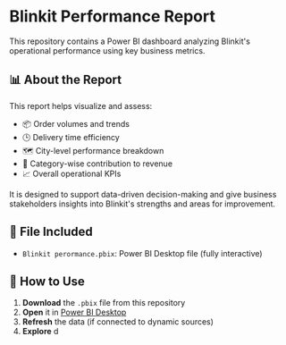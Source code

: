 # Blinkit Performance Report

This repository contains a Power BI dashboard analyzing Blinkit's operational performance using key business metrics.

## 📊 About the Report

This report helps visualize and assess:

- 📦 Order volumes and trends
- 🕒 Delivery time efficiency
- 🗺️ City-level performance breakdown
- 🛒 Category-wise contribution to revenue
- 📈 Overall operational KPIs

It is designed to support data-driven decision-making and give business stakeholders insights into Blinkit's strengths and areas for improvement.

## 🧾 File Included

- `Blinkit perormance.pbix`: Power BI Desktop file (fully interactive)

## 🚀 How to Use

1. **Download** the `.pbix` file from this repository
2. **Open** it in [Power BI Desktop](https://powerbi.microsoft.com/desktop/)
3. **Refresh** the data (if connected to dynamic sources)
4. **Explore** d

